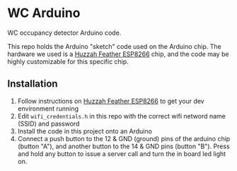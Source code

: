 # WC Arduino
WC occupancy detector Arduino code.

This repo holds the Arduino "sketch" code used on the Arduino chip. The hardware we used is a [Huzzah Feather ESP8266](https://learn.adafruit.com/adafruit-feather-huzzah-esp8266/using-arduino-ide) chip, and the code may be highly customizable for this specific chip.

## Installation

1. Follow instructions on [Huzzah Feather ESP8266](https://learn.adafruit.com/adafruit-feather-huzzah-esp8266/using-arduino-ide) to get your dev environment running
1. Edit `wifi_credentials.h` in this repo with the correct wifi netword name (SSID) and password
1. Install the code in this project onto an Arduino
1. Connect a push button to the 12 & GND (ground) pins of the arduino chip (button "A"), and another button to the 14 & GND pins (button "B"). Press and hold any button to issue a server call and turn the in board led light on. 
